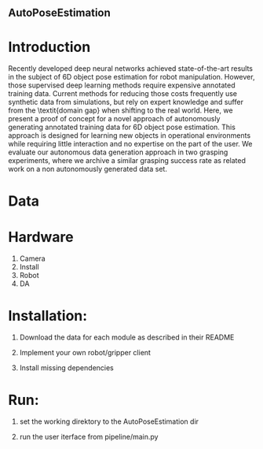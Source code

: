 ## AutoPoseEstimation

# Introduction
Recently developed deep neural networks achieved state-of-the-art results in the subject of 6D object pose estimation for robot manipulation. However, those supervised deep learning methods require expensive annotated training data. Current methods for reducing those costs frequently use synthetic data from simulations, but rely on expert knowledge and suffer from the \textit{domain gap} when shifting to the real world. Here, we present a proof of concept for a novel approach of autonomously generating annotated training data for 6D object pose estimation. This approach is designed for learning new objects in operational environments while requiring little interaction and no expertise on the part of the user. We evaluate our autonomous data generation approach in two grasping experiments, where we archive a similar grasping success rate as related work on a non autonomously generated data set. 



# Data


# Hardware
1. Camera
  1. Install
2. Robot
  1. DA



# Installation:

1. Download the data for each module as described in their README

2. Implement your own robot/gripper client

3. Install missing dependencies






# Run:

1. set the working direktory to the AutoPoseEstimation dir

2. run the user iterface from pipeline/main.py
